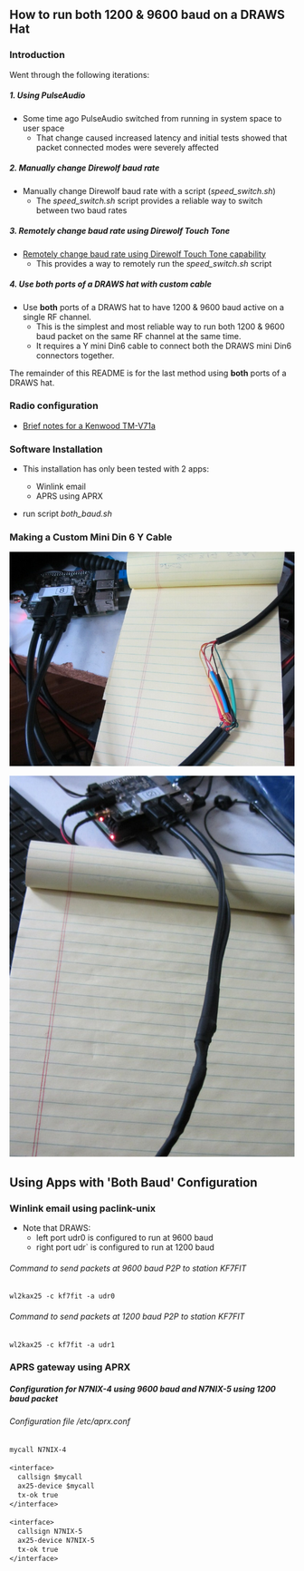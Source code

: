 ## How to run both 1200 & 9600 baud on a DRAWS Hat

### Introduction

Went through the following iterations:

##### 1. Using PulseAudio #####

  * Some time ago PulseAudio switched from running in system space to user space
    * That change caused increased latency and initial tests showed that packet connected modes were severely affected

##### 2. Manually change Direwolf baud rate #####

* Manually change Direwolf baud rate with a script (_speed_switch.sh_)
  * The _speed_switch.sh_ script provides a reliable way to switch between two baud rates

##### 3. Remotely change baud rate using Direwolf Touch Tone #####
* [Remotely change baud rate using Direwolf Touch Tone capability](https://github.com/nwdigitalradio/n7nix/tree/master/baudrate/README_TOUCHTONE.md)
  * This provides a way to remotely run the _speed_switch.sh_ script

##### 4. Use __both__ ports of a DRAWS hat with custom cable #####
* Use __both__ ports of a DRAWS hat to have 1200 & 9600 baud active on a single RF channel.
  * This is the simplest and most reliable way to run both 1200 & 9600 baud packet on the same RF channel at the same time.
  * It requires a Y mini Din6 cable to connect both the DRAWS mini Din6 connectors together.

The remainder of this README is for the last method using __both__ ports of a DRAWS hat.

### Radio configuration

* [Brief notes for a Kenwood TM-V71a](https://github.com/nwdigitalradio/n7nix/tree/master/baudrate/README_TOUCHTONE.md#briefly-for-a-Kenwood-tm-v71a)

### Software Installation

* This installation has only been tested with 2 apps:
  * Winlink email
  * APRS using APRX

* run script _both_baud.sh_

### Making a Custom Mini Din 6 Y Cable ###


![mDin6 Y Cable before heat shrink](images/img_2681_resize.jpg)

![mDin6 Y Cable after heat shring](images/mdin6_Ycable.jpg)

## Using Apps with 'Both Baud' Configuration

### Winlink email using paclink-unix

* Note that DRAWS:
  * left port udr0 is configured to run at 9600 baud
  * right port udr` is configured to run at 1200 baud

###### Command to send packets at 9600 baud P2P to station KF7FIT
```
wl2kax25 -c kf7fit -a udr0
```
###### Command to send packets at 1200 baud P2P to station KF7FIT
```
wl2kax25 -c kf7fit -a udr1
```

### APRS gateway using APRX

##### Configuration for N7NIX-4 using 9600 baud and N7NIX-5 using 1200 baud packet
###### Configuration file /etc/aprx.conf
```
mycall N7NIX-4

<interface>
  callsign $mycall
  ax25-device $mycall
  tx-ok true
</interface>

<interface>
  callsign N7NIX-5
  ax25-device N7NIX-5
  tx-ok true
</interface>
```
